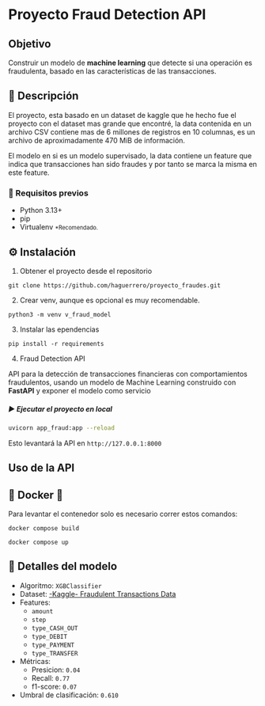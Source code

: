 # Proyecto Fraud Detection API

## Objetivo
Construir un modelo de **machine learning** que detecte si una operación es fraudulenta, basado en las características de las transacciones.

## 📖 Descripción
El proyecto, esta basado en un dataset de kaggle que he hecho fue el proyecto con el dataset mas grande que encontré, la data contenida en un archivo CSV contiene mas de 6 millones de registros en 10 columnas, es un archivo de aproximadamente 470 MiB de información.

El modelo en si es un modelo supervisado, la data contiene un feature que indica que transacciones han sido fraudes y por tanto se marca la misma en este feature.

### 📝 Requisitos previos
- Python 3.13+
- pip
- Virtualenv <small style="font-size: 0.8em;">*Recomendado.</small>

## ⚙️ Instalación
1. Obtener el proyecto desde el repositorio 
```batch
git clone https://github.com/haguerrero/proyecto_fraudes.git
```

2. Crear venv, aunque es opcional es muy recomendable.
```batch
python3 -m venv v_fraud_model
```


3. Instalar las ependencias
```batch
pip install -r requirements
```

4. Fraud Detection API

API para la detección de transacciones financieras con comportamientos fraudulentos, usando un modelo de Machine Learning construido con **FastAPI** y exponer el modelo como servicio

##### ▶️ Ejecutar el proyecto en local
```bash
uvicorn app_fraud:app --reload
```
Esto levantará la API en `http://127.0.0.1:8000`

## Uso de la API

## 🐋 Docker 🚢
Para levantar el contenedor solo es necesario correr estos comandos:
```batch
docker compose build

docker compose up
```


## 🤖 Detalles del modelo
- Algoritmo: `XGBClassifier`
- Dataset: [-Kaggle- Fraudulent Transactions Data](https://www.kaggle.com/datasets/chitwanmanchanda/fraudulent-transactions-data/data) 
- Features:
    - `amount`
    - `step`
    - `type_CASH_OUT`
    - `type_DEBIT`
    - `type_PAYMENT`
    - `type_TRANSFER`
- Métricas:
    - Presicion: `0.04`
    - Recall: `0.77`
    - f1-score: `0.07`
- Umbral de clasificación: `0.610`